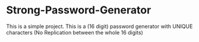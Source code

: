 # Strong-Password-Generator
This is a simple project.
This is a (16 digit) password generator with UNIQUE characters (No Replication between the whole 16 digits)

